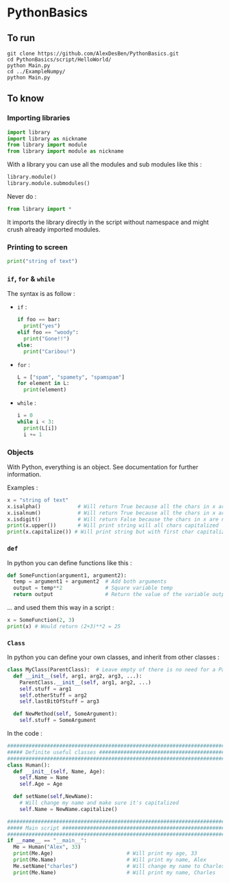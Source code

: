 # PythonBasics

## To run

```shell
git clone https://github.com/AlexDesBen/PythonBasics.git
cd PythonBasics/script/HelloWorld/
python Main.py
cd ../ExampleNumpy/
python Main.py
```

## To know

### Importing libraries

```python
import library
import library as nickname
from library import module
from library import module as nickname
```

With a library you can use all the modules and sub modules like this :

```python
library.module()
library.module.submodules()
```

Never do :

```python
from library import *
```

It imports the library directly in the script without namespace and might crush already imported modules.

### Printing to screen

```python
print("string of text")
```

### `if`, `for` & `while`

The syntax is as follow :

* `if` :
	```python
	if foo == bar:
	  print("yes")
	elif foo == "woody":
	  print("Gone!!")
	else:
	  print("Caribou!")
	```

* `for` :
	```python
	L = ["spam", "spamety", "spamspam"]
	for element in L:
	  print(element)
	```

* `while` :
	```python
	i = 0
	while i < 3:
	  print(L[i])
	  i += 1
	```

### Objects

With Python, everything is an object. See documentation for further information.

Examples :

```python
x = "string of text"
x.isalpha()            # Will return True because all the chars in x are alpha
x.isalnum()            # Will return True because all the chars in x are alphanumerical
x.isdigit()            # Will return False because the chars in x are not all numbers
print(x.upper())       # Will print string will all chars capitalized
print(x.capitalize()) # Will print string but with first char capitalized
```

### `def`

In python you can define functions like this :

```python
def SomeFunction(argument1, argument2):
  temp = argument1 + argument2  # Add both arguments
  output = temp**2              # Square variable temp
  return output                 # Return the value of the variable output
```

... and used them this way in a script :

```python
x = SomeFunction(2, 3)
print(x) # Would return (2+3)**2 = 25
```

### `Class`

In python you can define your own classes, and inherit from other classes :

```python
class MyClass(ParentClass):  # Leave empty of there is no need for a Parent class
  def __init__(self, arg1, arg2, arg3, ...):
	ParentClass.__init__(self, arg1, arg2, ...)
	self.stuff = arg1
	self.otherStuff = arg2
	self.lastBitOfStuff = arg3

  def NewMethod(self, SomeArgument):
	self.stuff = SomeArgument
```

In the code :

```python
################################################################################
##### Definite useful classes ##################################################
################################################################################
class Human():
  def __init__(self, Name, Age):
	self.Name = Name
	self.Age = Age

  def setName(self,NewName):
  	# Will change my name and make sure it's capitalized
	self.Name = NewName.capitalize()

################################################################################
##### Main script ##############################################################
################################################################################
if __name__ == "__main__":
  Me = Human("Alex", 33)
  print(Me.Age)                        # Will print my age, 33
  print(Me.Name)                       # Will print my name, Alex
  Me.setName("charles")                # Will change my name to Charles
  print(Me.Name)                       # Will print my name, Charles
```
